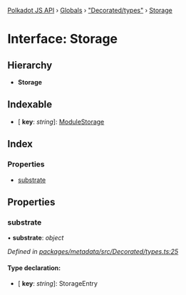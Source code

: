 [Polkadot JS API](../README.md) › [Globals](../globals.md) › ["Decorated/types"](../modules/_decorated_types_.md) › [Storage](_decorated_types_.storage.md)

# Interface: Storage

## Hierarchy

* **Storage**

## Indexable

* \[ **key**: *string*\]: [ModuleStorage](_decorated_types_.modulestorage.md)

## Index

### Properties

* [substrate](_decorated_types_.storage.md#substrate)

## Properties

###  substrate

• **substrate**: *object*

*Defined in [packages/metadata/src/Decorated/types.ts:25](https://github.com/polkadot-js/api/blob/bd57359dc/packages/metadata/src/Decorated/types.ts#L25)*

#### Type declaration:

* \[ **key**: *string*\]: StorageEntry
